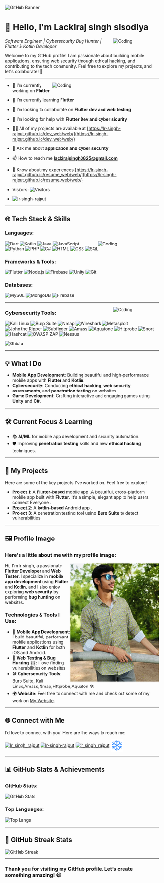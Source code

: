 ![GitHub Banner](https://mir-s3-cdn-cf.behance.net/project_modules/max_3840/79731568097599.5b50bca477735.jpg)    



# 👋 **Hello, I'm Lackiraj singh sisodiya**

<img align="right" alt="Coding" width ="150" src ="https://camo.githubusercontent.com/88adc7c88c9d3dba7479020846ed35d13410e3707c7f149e1c6140cc6beaef9a/68747470733a2f2f70687973696373677572756b756c2e66696c65732e776f726470726573732e636f6d2f323031392f30322f6368617261637465722d312e676966">

*Software Engineer | Cybersecurity Bug Hunter | Flutter & Kotlin Developer*



Welcome to my GitHub profile! I am passionate about building mobile applications, ensuring web security through ethical hacking, and contributing to the tech community. Feel free to explore my projects, and let's collaborate! 🚀

---

<img align="right" alt="Coding" width ="350" src ="https://www.teodorosystems.com/_next/static/media/isometric-2.284493e5.gif">


- 🔭 I’m currently working on **Flutter**

- 🌱 I’m currently learning **Flutter**

- 👯 I’m looking to collaborate on **Flutter dev and web testing**

- 🤝 I’m looking for help with **Flutter Dev and cyber sicurity**

- 👨‍💻 All of my projects are available at [https://lr-singh-rajput.github.io/dev_web/web/](https://lr-singh-rajput.github.io/dev_web/web/)

- 💬 Ask me about **application and cyber security**

- 📫 How to reach me **lackirajsingh3825@gmail.com**

- 📄 Know about my experiences [https://lr-singh-rajput.github.io/resume_web/web/](https://lr-singh-rajput.github.io/resume_web/web/)

- Visitors: ![Visitors](https://profile-counter.glitch.me/lr-singh-rajput/count.svg)

- <p align="left"> <img src="https://komarev.com/ghpvc/?username=lr-singh-rajput&label=Profile%20views&color=0e75b6&style=flat" alt="lr-singh-rajput" /> </p>
---

## 🌐 **Tech Stack & Skills**

### **Languages**:

<img align="right" alt="Coding" width ="200" src ="https://media.tenor.com/KMFQut1j8KwAAAAM/scaler-create-impact.gif">

![Dart](https://img.shields.io/badge/Dart-0175C2?style=flat&logo=dart&logoColor=white)
![Kotlin](https://img.shields.io/badge/Kotlin-7F52FF?style=flat&logo=kotlin&logoColor=white)
![Java](https://img.shields.io/badge/Java-007396?style=flat&logo=java&logoColor=white)
![JavaScript](https://img.shields.io/badge/JavaScript-323330?style=flat&logo=javascript&logoColor=F7DF1E)
![Python](https://img.shields.io/badge/Python-3776AB?style=flat&logo=python&logoColor=white)
![PHP](https://img.shields.io/badge/PHP-777BB4?style=flat&logo=php&logoColor=white)
![C#](https://img.shields.io/badge/C%23-239120?style=flat&logo=csharp&logoColor=white)
![HTML](https://img.shields.io/badge/HTML-E34F26?style=flat&logo=html5&logoColor=white)
![CSS](https://img.shields.io/badge/CSS-1572B6?style=flat&logo=css3&logoColor=white)
![SQL](https://img.shields.io/badge/SQL-4479A1?style=flat&logo=postgresql&logoColor=white)



### **Frameworks & Tools**:

![Flutter](https://img.shields.io/badge/Flutter-02569B?style=flat&logo=flutter&logoColor=white)
![Node.js](https://img.shields.io/badge/Node.js-339933?style=flat&logo=node.js&logoColor=white)
![Firebase](https://img.shields.io/badge/Firebase-FFCA28?style=flat&logo=firebase&logoColor=white)
![Unity](https://img.shields.io/badge/Unity-000000?style=flat&logo=unity&logoColor=white)
![Git](https://img.shields.io/badge/Git-F05032?style=flat&logo=git&logoColor=white)

### **Databases**:

![MySQL](https://img.shields.io/badge/MySQL-4479A1?style=flat&logo=mysql&logoColor=white)
![MongoDB](https://img.shields.io/badge/MongoDB-47A248?style=flat&logo=mongodb&logoColor=white)
![Firebase](https://img.shields.io/badge/Firebase-FFCA28?style=flat&logo=firebase&logoColor=white)

---

<img align="right" alt="Coding" width ="150" src ="https://www.b2w.tv/hubfs/ezgif.com-gif-maker%20%2813%29-1.gif">


### **Cybersecurity Tools**:


![Kali Linux](https://img.shields.io/badge/Kali%20Linux-557C8A?style=flat&logo=kali-linux&logoColor=white)
![Burp Suite](https://img.shields.io/badge/Burp%20Suite-6C8E11?style=flat&logo=burp-suite&logoColor=white)
![Nmap](https://img.shields.io/badge/Nmap-00A300?style=flat&logo=nmap&logoColor=white)
![Wireshark](https://img.shields.io/badge/Wireshark-1E5D9E?style=flat&logo=wireshark&logoColor=white)
![Metasploit](https://img.shields.io/badge/Metasploit-5C76BC?style=flat&logo=metasploit&logoColor=white)
![John the Ripper](https://img.shields.io/badge/John%20the%20Ripper-D32E12?style=flat&logo=john-the-ripper&logoColor=white)
![Subfinder](https://img.shields.io/badge/Subfinder-00A9A9?style=flat&logo=subfinder&logoColor=white)
![Amass](https://img.shields.io/badge/Amass-1D4A4A?style=flat&logo=amass&logoColor=white)
![Aquatone](https://img.shields.io/badge/Aquatone-6C61F2?style=flat&logo=aquatone&logoColor=white)
![Httprobe](https://img.shields.io/badge/Httprobe-6D91F7?style=flat&logo=httprobe&logoColor=white)
![Snort](https://img.shields.io/badge/Snort-FF0000?style=flat&logo=snort&logoColor=white)
![Hashcat](https://img.shields.io/badge/Hashcat-F56500?style=flat&logo=hashcat&logoColor=white)
![OWASP ZAP](https://img.shields.io/badge/OWASP%20ZAP-222222?style=flat&logo=owasp&logoColor=white)
![Nessus](https://img.shields.io/badge/Nessus-5C6B72?style=flat&logo=nessus&logoColor=white)

![Ghidra](https://img.shields.io/badge/Ghidra-0A5B5B?style=flat&logo=ghidra&logoColor=white)

---

## 💡 **What I Do**  
- **Mobile App Development**: Building beautiful and high-performance mobile apps with **Flutter** and **Kotlin**.
- **Cybersecurity**: Conducting **ethical hacking**, **web security assessments**, and **penetration testing** on websites.
- **Game Development**: Crafting interactive and engaging games using **Unity** and **C#**.



---

## 🛠️ **Current Focus & Learning**  
- 📚 **AI/ML** for mobile app development and security automation.
- 🛡️ Improving **penetration testing** skills and new **ethical hacking** techniques.


---

## 🚀 **My Projects**  
Here are some of the key projects I've worked on. Feel free to explore!

- **[Project 1](https://github.com/lr-singh-rajput/chatApp_flutter)**: A **Flutter-based** mobile app ,A beautiful, cross-platform mobile app built with **Flutter**. It’s a simple, elegant app to help users connect Everyone .
- **[Project 2](https://github.com/lr-singh-rajput/easyShop_Kotlin)**: A **kotlin-based** Android app .
- **[Project 3](https://github.com/your-github-username/project2)**: A penetration testing tool using **Burp Suite** to detect vulnerabilities.


---

## 🖼️ **Profile Image**  
### Here's a little about me with my profile image:  

 

<img align="right" src="https://github.com/lr-singh-rajput/dev_web/blob/my-new-branch/web/assets/assets/images/myphoto.jpeg" alt="Your Profile Image"  width ="290"/>



Hi, I'm lr singh, a passionate **Flutter Developer** and **Web Tester**. I specialize in **mobile app development** using **Flutter** and **Kotlin**, and I also enjoy exploring **web security** by performing **bug hunting** on websites.

### Technologies & Tools I Use:
- 📱 **Mobile App Development**: I build beautiful, performant mobile applications using **Flutter** and **Kotlin** for both iOS and Android.
- 🔐 **Web Testing & Bug Hunting** 🕵️‍♂️: I love finding vulnerabilities  on websites 
- 🛠️ **Cybersecurity Tools**: Burp Suite, Kali Linux,Amass,Nmap,Httprobe,Aquaton 🛠️
- 🌍 **Website**: Feel free to connect with me and check out some of my work on [My Website](https://lr-singh-rajput.github.io/resume_web/web/).


---

## 🌐 **Connect with Me**  
I’d love to connect with you! Here are the ways to reach me:

<p align="left">
<a href="https://twitter.com/lr_singh_rajput" target="blank"><img align="center" src="https://raw.githubusercontent.com/rahuldkjain/github-profile-readme-generator/master/src/images/icons/Social/twitter.svg" alt="lr_singh_rajput" height="30" width="40" /></a>
<a href="https://linkedin.com/in/lr-singh-rajput" target="blank"><img align="center" src="https://raw.githubusercontent.com/rahuldkjain/github-profile-readme-generator/master/src/images/icons/Social/linked-in-alt.svg" alt="lr-singh-rajput" height="30" width="40" /></a>
<a href="https://instagram.com/lr_singh_rajput" target="blank"><img align="center" src="https://raw.githubusercontent.com/rahuldkjain/github-profile-readme-generator/master/src/images/icons/Social/instagram.svg" alt="lr_singh_rajput" height="30" width="40" /></a>

<a href="https://lr-singh-rajput.github.io/resume_web/web/" target="blank">
  <img align="center" src="https://github.com/lr-singh-rajput/dev_web/blob/my-new-branch/web/favicon.png" alt="Website" height="40" width="40" />
</a>


</p>

---

## 📊 **GitHub Stats & Achievements**

### **GitHub Stats**:

![GitHub Stats](https://github-readme-stats.vercel.app/api?username=lr-singh-rajput&count_private=true&show_icons=true&hide_title=true&hide=prs)

### **Top Languages**:

![Top Langs](https://github-readme-stats.vercel.app/api/top-langs/?username=lr-singh-rajput&size_weight=0.5&count_weight=0.5)





---

## 🌟 **GitHub Streak Stats**

![GitHub Streak](https://github-readme-streak-stats.herokuapp.com/?user=lr-singh-rajput)  





---

### Thank you for visiting my GitHub profile. Let’s create something amazing! 😄  
